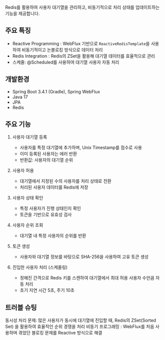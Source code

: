 Redis를 활용하여 사용자 대기열을 관리하고, 비동기적으로 처리 상태를 업데이트하는 기능을 제공합니다.

## 주요 특징
- Reactive Programming : WebFlux 기반으로 `ReactiveRedisTemplate`을 사용하여 비동기적이고 논블로킹 방식으로 데이터 처리
- Redis Integration : Redis의 ZSet을 활용해 대기열 데이터를 효율적으로 관리
- 스케줄: @Scheduled를 사용하여 대기열 사용자 자동 처리
## 개발환경
- Spring Boot 3.4.1 (Gradle), Spring WebFlux
- Java 17
- JPA
- Redis
## 주요 기능
1. 사용자 대기열 등록
   - 사용자를 특정 대기열에 추가하며, Unix Timestamp를 점수로 사용
   - 이미 등록된 사용자는 에러 반환
   - 반환값: 사용자의 대기열 순위

2. 사용자 허용
   - 대기열에서 지정된 수의 사용자를 처리 상태로 전환
   - 처리된 사용자 데이터를 Redis에 저장

3. 사용자 상태 확인
   - 특정 사용자가 진행 상태인지 확인
   - 토큰을 기반으로 유효성 검사

4. 사용자 순위 조회
   - 대기열 내 특정 사용자의 순위를 반환

5. 토큰 생성
   - 사용자와 대기열 정보를 바탕으로 SHA-256을 사용하여 고유 토큰 생성

6. 진입한 사용자 처리 (스케줄링)
   - 정해진 간격으로 Redis 키를 스캔하여 대기열에서 최대 허용 사용자 수만큼 자동 처리
   - 초기 지연 시간 5초, 주기 10초
  
## 트러블 슈팅
동시성 처리 문제: 많은 사용자가 동시에 대기열에 진입할 때, Redis의 ZSet(Sorted Set) 을 활용하여 효율적인 순위 경쟁을 처리
비동기 프로그래밍 : WebFlux를 처음 사용하며 겪었던 블로킹 문제를 Reactive 방식으로 해결

